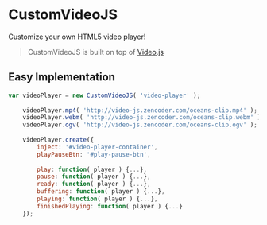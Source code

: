 # CustomVideoJS
Customize your own HTML5 video player!
> CustomVideoJS is built on top of [Video.js](http://videojs.com) 

## Easy Implementation
```javascript
var videoPlayer = new CustomVideoJS( 'video-player' );
    
    videoPlayer.mp4( 'http://video-js.zencoder.com/oceans-clip.mp4' );
    videoPlayer.webm( 'http://video-js.zencoder.com/oceans-clip.webm' );
    videoPlayer.ogv( 'http://video-js.zencoder.com/oceans-clip.ogv' );
    
    videoPlayer.create({
		inject: '#video-player-container',
		playPauseBtn: '#play-pause-btn',
		
		play: function( player ) {...},
		pause: function( player ) {...},
		ready: function( player ) {...},
		buffering: function( player ) {...},
		playing: function( player ) {...},
		finishedPlaying: function( player ) {...}
	});
```
